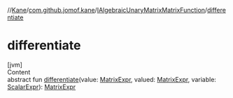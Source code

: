 //[Kane](../../index.md)/[com.github.jomof.kane](../index.md)/[IAlgebraicUnaryMatrixMatrixFunction](index.md)/[differentiate](differentiate.md)



# differentiate  
[jvm]  
Content  
abstract fun [differentiate](differentiate.md)(value: [MatrixExpr](../-matrix-expr/index.md), valued: [MatrixExpr](../-matrix-expr/index.md), variable: [ScalarExpr](../-scalar-expr/index.md)): [MatrixExpr](../-matrix-expr/index.md)  



